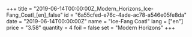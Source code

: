 +++
title = "2019-06-14T00:00:00Z_Modern_Horizons_Ice-Fang_Coatl_[en]_false"
id = "6a55cfed-e76c-4ade-ac78-a546e05fe8da"
date = "2019-06-14T00:00:00Z"
name = "Ice-Fang Coatl"
lang = ["en"]
price = "3.58"
quantity = 4
foil = false
set = "Modern Horizons"
+++
